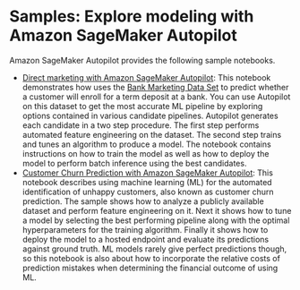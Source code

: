 # Samples: Explore modeling with Amazon SageMaker Autopilot<a name="autopilot-samples"></a>

Amazon SageMaker Autopilot provides the following sample notebooks\.
+ [ Direct marketing with Amazon SageMaker Autopilot](https://github.com/awslabs/amazon-sagemaker-examples/blob/master/autopilot/sagemaker_autopilot_direct_marketing.ipynb): This notebook demonstrates how uses the [Bank Marketing Data Set](https://archive.ics.uci.edu/ml/datasets/bank+marketing) to predict whether a customer will enroll for a term deposit at a bank\. You can use Autopilot on this dataset to get the most accurate ML pipeline by exploring options contained in various candidate pipelines\. Autopilot generates each candidate in a two step procedure\. The first step performs automated feature engineering on the dataset\. The second step trains and tunes an algorithm to produce a model\. The notebook contains instructions on how to train the model as well as how to deploy the model to perform batch inference using the best candidates\.
+ [Customer Churn Prediction with Amazon SageMaker Autopilot](https://github.com/awslabs/amazon-sagemaker-examples/blob/master/autopilot/autopilot_customer_churn.ipynb): This notebook describes using machine learning \(ML\) for the automated identification of unhappy customers, also known as customer churn prediction\. The sample shows how to analyze a publicly available dataset and perform feature engineering on it\. Next it shows how to tune a model by selecting the best performing pipeline along with the optimal hyperparameters for the training algorithm\. Finally it shows how to deploy the model to a hosted endpoint and evaluate its predictions against ground truth\. ML models rarely give perfect predictions though, so this notebook is also about how to incorporate the relative costs of prediction mistakes when determining the financial outcome of using ML\.